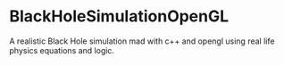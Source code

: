 # BlackHoleSimulationOpenGL

A realistic Black Hole simulation mad with c++ and opengl using real life physics equations and logic.
